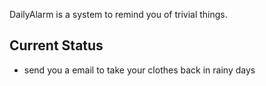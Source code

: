 DailyAlarm is a system to remind you of trivial things.

## Current Status

- send you a email to take your clothes back in rainy days

